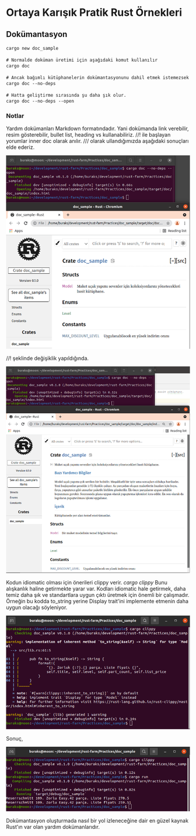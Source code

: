 # Ortaya Karışık Pratik Rust Örnekleri

## Dokümantasyon

 ```shell
cargo new doc_sample

# Normalde doküman üretimi için aşağıdaki komut kullanılır
cargo doc

# Ancak bağımlı kütüphanelerin dokümantasyonunu dahil etmek istemezsek
cargo doc --no-deps 

# Hatta geliştirme sırasında şu daha şık olur.
cargo doc --no-deps --open
```

### Notlar

Yardım dokümanları Markdown formatındadır. Yani dokümanda link verebilir, resim gösterebilir, bullet list, heading vs kullanabiliriz.
//! ile başlayan yorumlar inner doc olarak anılır. /// olarak ullandığımızda aşağıdaki sonuçları elde ederiz.

![./images/doc_sample_1.png](./images/doc_sample_1.png)

//! şeklinde değişiklik yapıldığında.

![./images/doc_sample_2.png](./images/doc_sample_2.png)

Kodun idiomatic olması için önerileri clippy verir. _cargo clippy_ Bunu alışkanlık haline getirmekte yarar var. Kodları idiomatic hale getirmek, daha temiz daha şık ve standartlara uygun çıktı üretmek için önemli bir çalışmadır. Örneğin bu kodda to_string yerine Display trait'ini implemente etmenin daha uygun olacağı söyleniyor.

![./images/doc_sample_3.png](./images/doc_sample_3.png)

Sonuç,

![./images/doc_sample_4.png](./images/doc_sample_4.png)

Dokümantasyon oluşturmada nasıl bir yol izleneceğine dair en güzel kaynak Rust'ın var olan yardım dokümanlarıdır.
